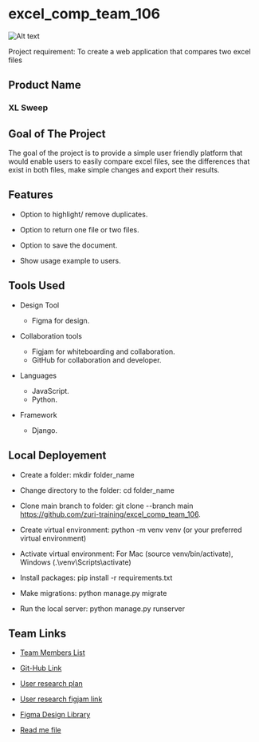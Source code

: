 # excel_comp_team_106

![Alt text](https://github.com/oveizon/excel_comp_team_106\landing.jpg)


Project requirement: To create a web application that compares two excel files

## Product Name

### XL Sweep

## Goal of The Project

The goal of the project is to provide a simple user friendly platform that would enable users to easily compare excel files, see the differences that exist in both files, make simple changes and export their results.

## Features

+ Option to highlight/ remove duplicates.

+ Option to return one file or two files.

+ Option to save the document.

+ Show usage example to users.

## Tools Used

+ Design Tool
  + Figma for design.

+ Collaboration tools
  + Figjam for whiteboarding and collaboration.
  + GitHub for collaboration and developer.

+ Languages
  + JavaScript.
  + Python.

+ Framework
  + Django.
  
  
## Local Deployement

+ Create a folder: mkdir folder_name

+ Change directory to the folder: cd folder_name

+ Clone main branch to folder: git clone --branch main https://github.com/zuri-training/excel_comp_team_106.

+ Create virtual environment: python -m venv venv (or your preferred virtual environment)

+ Activate virtual environment: For Mac (source venv/bin/activate), Windows (.\venv\Scripts\activate)

+ Install packages: pip install -r requirements.txt

+ Make migrations: python manage.py migrate

+ Run the local server: python manage.py runserver

## Team Links

+ [Team Members List](<https://docs.google.com/document/d/1Ua9-18yFXST7Wq0ZAe46Dg2S_MyS9s3jV3ZGoKdqkkQ/edit?usp=sharing>)

+ [Git-Hub Link](<https://github.com/orgs/zuri-training/projects/395>)

+ [User research plan](<https://docs.google.com/document/d/1JA4gVAgW35vJIZaYAsPe3yZpvStiBLwKoWVMS5rYkgM/edit?usp=sharing>)

+ [User research figjam link](https://www.figma.com/file/nWw40lzebQJ0QVNOs8g5Kx/Team106_ExelComp---USER-RESEARCH)

+ [Figma Design Library](<https://www.figma.com/file/rxBh6oIKJ0Hb96TlXKoF7f/Team-106_ExcelComp---TEAM-DESIGN-LIBRARY?node-id=0%3A1>)

+ [Read me file](<https://github.com/zuri-training/excel_comp_team_106#readme>)
